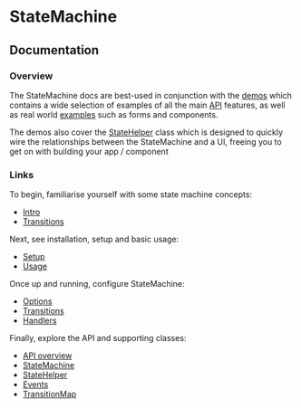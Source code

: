 # StateMachine

## Documentation

### Overview

The StateMachine docs are best-used in conjunction with the [demos](../demo) which contains a wide selection of examples of all the main [API](http://kaoengine.com/finiti-state-machinehtml/api) features, as well as real world [examples](http://kaoengine.com/finiti-state-machine/html/examples) such as forms and components. 

The demos also cover the [StateHelper](http://kaoengine.com/finiti-state-machine/html/setup) class which is designed to quickly wire the relationships between the StateMachine and a UI, freeing you to get on with building your app / component


### Links

To begin, familiarise yourself with some state machine concepts:

- [Intro](main/intro.md)
- [Transitions](main/transitions.md)

Next, see installation, setup and basic usage:

- [Setup](main/setup.md)
- [Usage](main/usage.md)

Once up and running, configure StateMachine:

- [Options](config/options.md)
- [Transitions](config/transitions.md)
- [Handlers](config/handlers.md)

Finally, explore the API and supporting classes:

- [API overview](api/readme.md)
- [StateMachine](api/statemachine.md)
- [StateHelper](http://kaoengine.com/finiti-state-machine/setup/overview.html)
- [Events](api/events.md)
- [TransitionMap](api/transitionmap.md)


